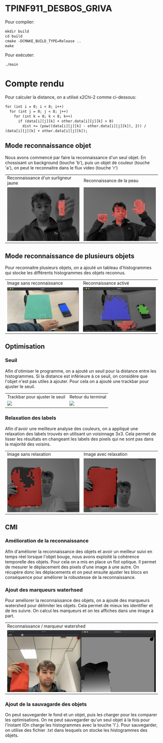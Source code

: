 # TPINF911_DESBOS_GRIVA

Pour compiler:

    mkdir build
    cd build
    cmake -DCMAKE_BUILD_TYPE=Release ..
    make

Pour exécuter:

    ./main

# Compte rendu

Pour calculer la distance, on a utilisé x2Chi-2 comme ci-dessous:

    for (int i = 0; i < 8; i++)
      for (int j = 0; j < 8; j++)
        for (int k = 0; k < 8; k++)
          if (data[i][j][k] + other.data[i][j][k] > 0)
            dist += (pow((data[i][j][k] - other.data[i][j][k]), 2)) / (data[i][j][k] + other.data[i][j][k]);

## Mode reconnaissance objet

Nous avons commencé par faire la reconnaissance d'un seul objet.
En chossisant un background (touche 'b'), puis un objet de couleur (touche 'a'), on peut le reconnaitre dans le flux video (touche 'r')

<table>
  <tr>
    <td>Reconnaissance d'un surligneur jaune</td>
     <td>Reconnaissance de la peau</td>
  </tr>
  <tr>
    <td><img src="images/surligneur.png" width=auto height=auto></td>
    <td><img src="images/peau.png" width=auto height=auto></td>
  </tr>
 </table>

## Mode reconnaissance de plusieurs objets

Pour reconnaitre plusieurs objets, on a ajouté un tableau d'histogrammes qui stocke les différents histogrammes des objets reconnus.

<table>
  <tr>
    <td>Image sans reconnaissance</td>
     <td>Reconnaissance activé</td>
  </tr>
  <tr>
    <td><img src="images/3colorsRaw.png" width=auto height=auto></td>
    <td><img src="images/3colors.png" width=auto height=auto></td>
  </tr>
 </table>

## Optimisation

### Seuil

Afin d'otimiser le programme, on a ajouté un seuil pour la distance entre les histogrammes. Si la distance est inférieure à ce seuil, on considère que l'objet n'est pas utiles à ajouter. Pour cela on a ajouté une trackbar pour ajuster le seuil.

<table>
  <tr>
    <td>Trackbar pour ajuster le seuil</td>
     <td>Retour du terminal</td>
  </tr>
  <tr>
    <td><img src="images/Screenshot 2024-11-14 at 10.28.07 AM.png" width=auto height=auto></td>
    <td><img src="images/Screenshot 2024-11-14 at 10.28.21 AM.png" width=auto height=auto></td>
  </tr>
 </table>

### Relaxation des labels

Afin d'avoir une meilleure analyse des couleurs, on a appliqué une relaxation des labels trouvés en utilisant un voisinnage 3x3.
Cela permet de lisser les résultats en changeant les labels des pixels qui ne sont pas dans la majorité des voisins.

<table>
  <tr>
    <td>Image sans relaxation</td>
     <td>Image avec relaxation</td>
  </tr>
  <tr>
    <td><img src="images/avant.png" width=auto height=auto></td>
    <td><img src="images/apres.png" width=auto height=auto></td>
  </tr>
 </table>

## CMI

### Amélioration de la reconnaissance

Afin d'améliorer la reconnaissance des objets et avoir un meilleur suivi en temps réel lorsque l'objet bouge, nous avons exploité la cohérence temporelle des objets. Pour cela on a mis en place un flot optique. Il permet de mesurer le déplacement des pixels d'une image à une autre. On récupère donc les déplacements et on peut ensuite ajuster les blocs en conséquence pour améliorer la robustesse de la reconnaissance.


### Ajout des marqueurs waterhsed

Pour améliorer la reconnaissance des objets, on a ajouté des marqueurs watershed pour délimiter les objets. Cela permet de mieux les identifier et de les suivre. On calcul les marqueurs et on les affiches dans une image à part.

<table>
  <tr>
    <td> Reconnaissance / marqueur watershed </td>
  </tr>
  <tr>
    <td><img src="images/watershedMarkers.png" width=auto height=auto></td>
  </tr>
 </table>


### Ajout de la sauvagarde des objets

On peut sauvegarder le fond et un objet, puis les charger pour les comparer les optimisations. On ne peut sauvegarder qu'un seul objet à la fois pour l'instant (On charge les histogrammes avec la touche 'l'.).
Pour sauvegarder, on utilise des fichier .txt dans lesquels on stocke les histogrammes des objets.


